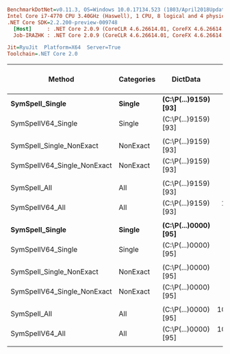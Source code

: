 ``` ini

BenchmarkDotNet=v0.11.3, OS=Windows 10.0.17134.523 (1803/April2018Update/Redstone4)
Intel Core i7-4770 CPU 3.40GHz (Haswell), 1 CPU, 8 logical and 4 physical cores
.NET Core SDK=2.2.200-preview-009748
  [Host]     : .NET Core 2.0.9 (CoreCLR 4.6.26614.01, CoreFX 4.6.26614.01), 64bit RyuJIT
  Job-IRAZHK : .NET Core 2.0.9 (CoreCLR 4.6.26614.01, CoreFX 4.6.26614.01), 64bit RyuJIT

Jit=RyuJit  Platform=X64  Server=True  
Toolchain=.NET Core 2.0  

```
|                      Method | Categories |             DictData |          Mean |       Error |      StdDev | Ratio | RatioSD | Gen 0/1k Op | Gen 1/1k Op | Gen 2/1k Op | Allocated Memory/Op |
|---------------------------- |----------- |--------------------- |--------------:|------------:|------------:|------:|--------:|------------:|------------:|------------:|--------------------:|
|             **SymSpell_Single** |     **Single** | **(C:\P(...)9159) [93]** |      **57.53 ns** |   **0.1703 ns** |   **0.1509 ns** |  **0.83** |    **0.00** |      **0.0014** |           **-** |           **-** |               **136 B** |
|          SymSpellV64_Single |     Single | (C:\P(...)9159) [93] |      69.72 ns |   0.3017 ns |   0.2355 ns |  1.00 |    0.00 |      0.0014 |           - |           - |               136 B |
|                             |            |                      |               |             |             |       |         |             |             |             |                     |
|    SymSpell_Single_NonExact |   NonExact | (C:\P(...)9159) [93] |   7,836.21 ns | 153.4979 ns | 176.7684 ns |  0.83 |    0.02 |      0.0458 |           - |           - |              5232 B |
| SymSpellV64_Single_NonExact |   NonExact | (C:\P(...)9159) [93] |   9,509.54 ns |  86.4272 ns |  80.8440 ns |  1.00 |    0.00 |      0.0610 |           - |           - |              5744 B |
|                             |            |                      |               |             |             |       |         |             |             |             |                     |
|                SymSpell_All |        All | (C:\P(...)9159) [93] |   9,525.48 ns | 188.3665 ns | 166.9820 ns |  0.84 |    0.02 |      0.0916 |           - |           - |              9336 B |
|             SymSpellV64_All |        All | (C:\P(...)9159) [93] |  11,297.74 ns |  43.8103 ns |  38.8367 ns |  1.00 |    0.00 |      0.0916 |           - |           - |              9704 B |
|                             |            |                      |               |             |             |       |         |             |             |             |                     |
|             **SymSpell_Single** |     **Single** | **(C:\P(...)0000) [95]** |      **57.92 ns** |   **0.2398 ns** |   **0.2002 ns** |  **0.83** |    **0.01** |      **0.0014** |           **-** |           **-** |               **136 B** |
|          SymSpellV64_Single |     Single | (C:\P(...)0000) [95] |      70.17 ns |   1.2458 ns |   1.0403 ns |  1.00 |    0.00 |      0.0015 |           - |           - |               136 B |
|                             |            |                      |               |             |             |       |         |             |             |             |                     |
|    SymSpell_Single_NonExact |   NonExact | (C:\P(...)0000) [95] |   3,868.06 ns |  20.0922 ns |  16.7779 ns |  0.79 |    0.02 |      0.0229 |           - |           - |              2304 B |
| SymSpellV64_Single_NonExact |   NonExact | (C:\P(...)0000) [95] |   4,942.25 ns |  95.7464 ns | 102.4475 ns |  1.00 |    0.00 |      0.0305 |           - |           - |              2464 B |
|                             |            |                      |               |             |             |       |         |             |             |             |                     |
|                SymSpell_All |        All | (C:\P(...)0000) [95] | 100,672.16 ns | 373.1306 ns | 330.7705 ns |  0.93 |    0.01 |      0.6104 |           - |           - |             58712 B |
|             SymSpellV64_All |        All | (C:\P(...)0000) [95] | 108,701.93 ns | 837.7839 ns | 783.6636 ns |  1.00 |    0.00 |      0.6104 |           - |           - |             60360 B |
|                             |            |                      |               |             |             |       |         |             |             |             |                     |

